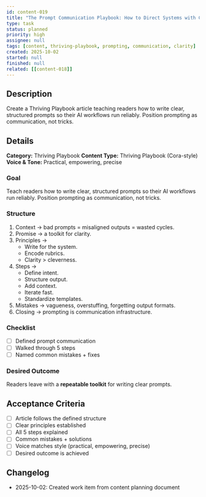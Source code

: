 ```yaml
---
id: content-019
title: "The Prompt Communication Playbook: How to Direct Systems with Clarity"
type: task
status: planned
priority: high
assignee: null
tags: [content, thriving-playbook, prompting, communication, clarity]
created: 2025-10-02
started: null
finished: null
related: [[content-018]]
---
```


## Description

Create a Thriving Playbook article teaching readers how to write clear, structured prompts so their AI workflows run reliably. Position prompting as communication, not tricks.

## Details

**Category:** Thriving Playbook
**Content Type:** Thriving Playbook (Cora-style)
**Voice & Tone:** Practical, empowering, precise

### Goal
Teach readers how to write clear, structured prompts so their AI workflows run reliably. Position prompting as communication, not tricks.

### Structure
1. Context → bad prompts = misaligned outputs = wasted cycles.
2. Promise → a toolkit for clarity.
3. Principles →
   - Write for the system.
   - Encode rubrics.
   - Clarity > cleverness.
4. Steps →
   - Define intent.
   - Structure output.
   - Add context.
   - Iterate fast.
   - Standardize templates.
5. Mistakes → vagueness, overstuffing, forgetting output formats.
6. Closing → prompting is communication infrastructure.

### Checklist
- [ ] Defined prompt communication
- [ ] Walked through 5 steps
- [ ] Named common mistakes + fixes

### Desired Outcome
Readers leave with a **repeatable toolkit** for writing clear prompts.

## Acceptance Criteria

- [ ] Article follows the defined structure
- [ ] Clear principles established
- [ ] All 5 steps explained
- [ ] Common mistakes + solutions
- [ ] Voice matches style (practical, empowering, precise)
- [ ] Desired outcome is achieved

## Changelog

- 2025-10-02: Created work item from content planning document

